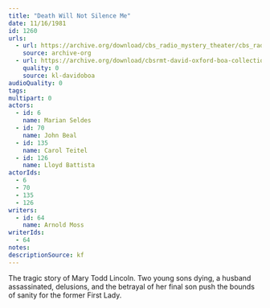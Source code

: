 ```yaml
---
title: "Death Will Not Silence Me"
date: 11/16/1981
id: 1260
urls: 
  - url: https://archive.org/download/cbs_radio_mystery_theater/cbs_radio_mystery_theater-1251-1300.zip/cbs_radio_mystery_theater-1251-1300%2Fcbsrmt_1260_the_death_will_not_silence_me.mp3
    source: archive-org
  - url: https://archive.org/download/cbsrmt-david-oxford-boa-collection/CBSRMT-811116-1260-Death-Will-Not-Silence-Me-(24-22)-[2007]-{BoA}.mp3
    quality: 0
    source: kl-davidoboa
audioQuality: 0
tags: 
multipart: 0
actors:  
  - id: 6
    name: Marian Seldes  
  - id: 70
    name: John Beal  
  - id: 135
    name: Carol Teitel  
  - id: 126
    name: Lloyd Battista
actorIds:  
  - 6  
  - 70  
  - 135  
  - 126
writers:  
  - id: 64
    name: Arnold Moss
writerIds:  
  - 64
notes: 
descriptionSource: kf
---
```

The tragic story of Mary Todd Lincoln. Two young sons dying, a husband assassinated, delusions, and the betrayal of her final son push the bounds of sanity for the former First Lady.